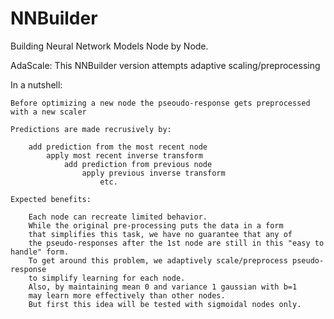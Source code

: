 NNBuilder
=========
Building Neural Network Models Node by Node.

AdaScale: This NNBuilder version attempts adaptive scaling/preprocessing

In a nutshell:
	
	Before optimizing a new node the pseoudo-response gets preprocessed with a new scaler

	Predictions are made recrusively by:

		add prediction from the most recent node
			apply most recent inverse transform
				add prediction from previous node
					apply previous inverse transform
						etc.

	Expected benefits:

		Each node can recreate limited behavior.
		While the original pre-processing puts the data in a form
		that simplifies this task, we have no guarantee that any of
		the pseudo-responses after the 1st node are still in this "easy to handle" form.
		To get around this problem, we adaptively scale/preprocess pseudo-response
		to simplify learning for each node.
		Also, by maintaining mean 0 and variance 1 gaussian with b=1 
		may learn more effectively than other nodes.
		But first this idea will be tested with sigmoidal nodes only.
	

